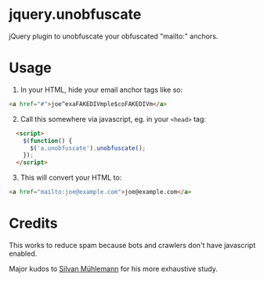jquery.unobfuscate
==================

jQuery plugin to unobfuscate your obfuscated "mailto:" anchors.

# Usage

1. In your HTML, hide your email anchor tags like so:
```html
<a href="#">joe^exaFAKEDIVmple$coFAKEDIVm</a>
```

2. Call this somewhere via javascript, eg. in your ```<head>``` tag:
```html
  <script>
    $(function() {
      $('a.unobfuscate').unobfuscate();
    });
  </script>
```

3. This will convert your HTML to:
```html
<a href="mailto:joe@example.com">joe@example.com</a>
```

# Credits

This works to reduce spam because bots and crawlers don't have javascript enabled.

Major kudos to [Silvan Mühlemann](http://techblog.tilllate.com/2008/07/20/ten-methods-to-obfuscate-e-mail-addresses-compared/) for his more exhaustive study.
